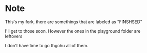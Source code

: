 # Note
This's my fork, there are somethings that are labeled as "FINSHSED"

I'll get to those soon. However the ones in the playground folder are leftovers

I don't have time to go thgohu all of them.

